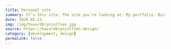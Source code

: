 ```yaml
---
title: Personal site
summary: It's this site. The site you're looking at. My portfolio. Built with [11ty](https://www.11ty.dev/) and designed using my brain and eyes.
date: 2020-05-23
img: /img/havardbrynjulfsen.jpg
source: https://havardbrynjulfsen.design/
category: [development, design]
permalink: false
---
```

